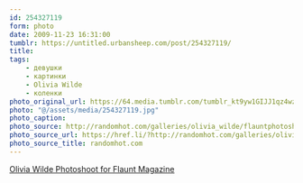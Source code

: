 ```yaml
---
id: 254327119
form: photo
date: 2009-11-23 16:31:00
tumblr: https://untitled.urbansheep.com/post/254327119/
title:
tags:
    - девушки
    - картинки
    - Olivia Wilde
    - коленки
photo_original_url: https://64.media.tumblr.com/tumblr_kt9yw1GIJJ1qz4wzio1_1280.jpg
photo: "@/assets/media/254327119.jpg"
photo_caption:
photo_source: http://randomhot.com/galleries/olivia_wilde/flauntphotoshoot/15.html
photo_source_url: https://href.li/?http://randomhot.com/galleries/olivia_wilde/flauntphotoshoot/15.html
photo_source_title: randomhot.com
---
```


<p><a href="http://randomhot.com/galleries/olivia_wilde/flauntphotoshoot/15.html">Olivia Wilde Photoshoot for Flaunt Magazine</a></p>
